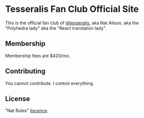 # Tesseralis Fan Club Official Site

This is the official fan club of [@tesseralis](https://tessera.li), aka Nat Alison, aka the "Polyhedra lady" aka the "React translation lady".

## Membership

Membership fees are $420/mo.

## Contributing

You cannot contribute. I control everything.

## License

"Nat Rules" [liscence](/LICENSE).
